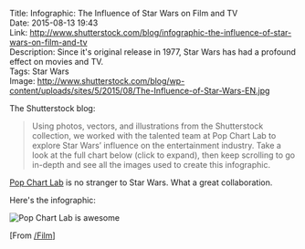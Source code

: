 Title: Infographic: The Influence of Star Wars on Film and TV  
Date: 2015-08-13 19:43  
Link: http://www.shutterstock.com/blog/infographic-the-influence-of-star-wars-on-film-and-tv  
Description: Since it's original release in 1977, Star Wars has had a profound effect on movies and TV.  
Tags: Star Wars  
Image: http://www.shutterstock.com/blog/wp-content/uploads/sites/5/2015/08/The-Influence-of-Star-Wars-EN.jpg  

The Shutterstock blog:

> Using photos, vectors, and illustrations from the Shutterstock collection, we worked with the talented team at Pop Chart Lab to explore Star Wars’ influence on the entertainment industry. Take a look at the full chart below (click to expand), then keep scrolling to go in-depth and see all the images used to create this infographic.

[Pop Chart Lab][pcl] is no stranger to Star Wars. What a great collaboration.

Here's the infographic:

<p><img class="wide" src="http://d.pr/i/1fxha+" alt="Pop Chart Lab is awesome" title=""Pop Chart Lab is awesome"></p>

[From [/Film][sf]]

[pcl]: http://popchartlab.tumblr.com/post/118123415113/may-the-fourth-be-with-you-heres-a-star-wars "Star Wars on Pop Chart Lab"
[sf]: http://www.slashfilm.com/how-star-wars-changed-film/ "/Film piece on how Star Wars changed film"